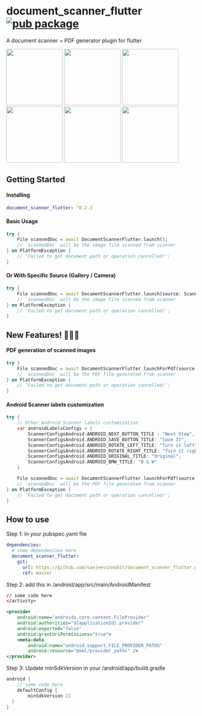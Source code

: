 # document_scanner_flutter [![pub package](https://img.shields.io/pub/v/document_scanner_flutter.svg)](https://pub.dev/packages/document_scanner_flutter)

A document scanner + PDF generator plugin for flutter

<img src="https://user-images.githubusercontent.com/5463915/126216398-a49a9178-e483-4244-859f-7974ce249a02.png" width="150" /> <img src="https://user-images.githubusercontent.com/5463915/126216417-5a09dd28-6e8e-435e-83f0-703716dfe108.png" width="150" /> <img src="https://user-images.githubusercontent.com/5463915/126216432-8e140a70-e471-4ae3-8da0-a105e15109aa.png" width="150" /> <img src="https://user-images.githubusercontent.com/5463915/126216440-51c7102b-f3fa-495f-b8d8-3da14e1fde0f.png" width="150" /> <img src="https://user-images.githubusercontent.com/5463915/126216449-6633a45b-7171-4cfe-b37f-48fc5e48e5f0.png" width="150" /> <img src="https://user-images.githubusercontent.com/5463915/126216454-13be78c8-510f-4181-818c-7ebdbaef67b9.png" width="150" />


## Getting Started
#### Installing

```yaml
document_scanner_flutter: ^0.2.3
```

#### Basic Usage

```dart
try {
    File scannedDoc = await DocumentScannerFlutter.launch();
    // `scannedDoc` will be the image file scanned from scanner
} on PlatformException {
    // 'Failed to get document path or operation cancelled!';
}
```

#### Or With Specific Source (Gallery / Camera)

```dart
try {
    File scannedDoc = await DocumentScannerFlutter.launch(source: ScannerFileSource.CAMERA); // Or ScannerFileSource.GALLERY
    // `scannedDoc` will be the image file scanned from scanner
} on PlatformException {
    // 'Failed to get document path or operation cancelled!';
}
```


## New Features! 🎊🥳😎
#### PDF generation of scanned images
``` dart
try {
    File scannedDoc = await DocumentScannerFlutter.launchForPdf(source: ScannerFileSource.CAMERA); // Or ScannerFileSource.GALLERY
    // `scannedDoc` will be the PDF file generated from scanner
} on PlatformException {
    // 'Failed to get document path or operation cancelled!';
}
```

#### Android Scanner labels customization
```dart
try {
    // Other Android Scanner labels customization 
    var androidLabelsConfigs = {
        ScannerConfigsAndroid.ANDROID_NEXT_BUTTON_TITLE : "Next Step",
        ScannerConfigsAndroid.ANDROID_SAVE_BUTTON_TITLE: "Save It",
        ScannerConfigsAndroid.ANDROID_ROTATE_LEFT_TITLE: "Turn it left",
        ScannerConfigsAndroid.ANDROID_ROTATE_RIGHT_TITLE: "Turn it right",
        ScannerConfigsAndroid.ANDROID_ORIGINAL_TITLE: "Original",
        ScannerConfigsAndroid.ANDROID_BMW_TITLE: "B & W"
    } 

    File scannedDoc = await DocumentScannerFlutter.launchForPdf(source: ScannerFileSource.CAMERA,androidConfigs: androidLabelsConfigs); 
    // `scannedDoc` will be the PDF file generated from scanner
} on PlatformException {
    // 'Failed to get document path or operation cancelled!';
}
```

## How to use

Step 1: In your pubspec.yaml file
```yaml
dependencies:
  # some dependencies here
  document_scanner_flutter:
    git:
      url: https://github.com/sanjeevinnobit/document_scanner_flutter.git
      ref: master
```
Step 2: add this in /android/app/src/main/AndroidManifest
```xml
// some code here
</activity>

<provider
    android:name="androidx.core.content.FileProvider" 
    android:authorities="${applicationId}.provider"
    android:exported="false"
    android:grantUriPermissions="true">
    <meta-data
        android:name="android.support.FILE_PROVIDER_PATHS"
        android:resource="@xml/provider_paths" />
</provider>
```

Step 3: Update minSdkVersion in your /android/app/build.gradle
```gradle
android {
    // some code here
    defaultConfig {
        minSdkVersion 21
  }
}
```
